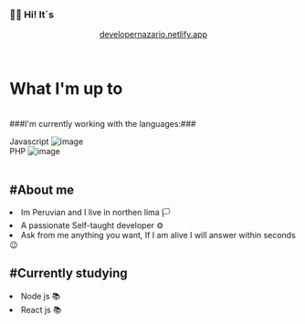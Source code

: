 ### 👋👀 Hi! It´s

<div align="center">
<p> <a href="https://developernazario.netlify.app"> developernazario.netlify.app </a> </p> 
  <br>
  
</div>

<h1> What I'm up to</h1> 
<br/>
###I'm currently working with the languages:###

Javascript ![image](https://github.com/DontStopPrograming/DontStopPrograming/assets/101149872/e4475313-b085-4057-9338-114d496a0876) <br/>
PHP ![image](https://github.com/DontStopPrograming/DontStopPrograming/assets/101149872/b0e78308-7787-44e1-bf5f-77a24d3ddef7) <br/> <br/>


<h2>#About me</h2>
<li>Im Peruvian and I live in northen lima 🏳</li>
<li>A passionate Self-taught developer ⚙</li>
<li>Ask from me anything you want, If I am alive I will answer within seconds 😉</li>
<h2>#Currently studying</h2>
<li>Node js 📚</li>
<li>React js 📚</li>
